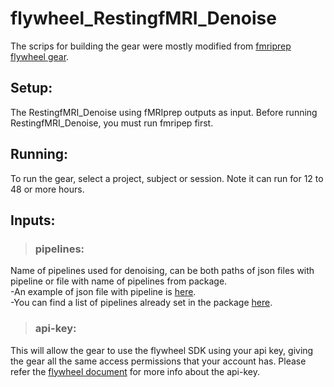 # flywheel_RestingfMRI_Denoise
The scrips for building the gear were mostly modified from [fmriprep flywheel gear](https://github.com/flywheel-apps/bids-fmriprep).
## Setup:
The RestingfMRI_Denoise using fMRIprep outputs as input. Before running RestingfMRI_Denoise, you must run fmripep first.
## Running:
To run the gear, select a project, subject or session.
Note it can run for 12 to 48 or more hours.
## Inputs:
>### pipelines: 
Name of pipelines used for denoising, can be both paths of json files with pipeline or file with name of pipelines from package.
<br />-An example of json file with pipeline is [here](https://github.com/XiaoXiaoqian/flywheel_RestingfMRI_Denoise/blob/main/docs/pipeline-ICA-AROMA_2Phys_1GS_spikes-FD5.json).
<br />-You can find a list of pipelines already set in the package [here](https://github.com/XiaoXiaoqian/flywheel_RestingfMRI_Denoise/blob/main/docs/pipelines).
>### api-key:
This will allow the gear to use the flywheel SDK using your api key, giving the gear all the same access permissions that your account has.
Please refer the [flywheel document](https://flywheel-io.gitlab.io/product/backend/sdk/branches/master/python/getting_started.html#api-key) for more info about the api-key.
<br />

